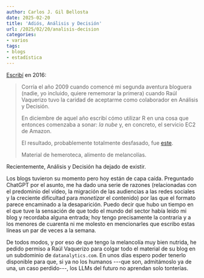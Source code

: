```yaml
---
author: Carlos J. Gil Bellosta
date: 2025-02-20
title: 'Adiós, Análisis y Decisión'
url: /2025/02/20/analisis-decision
categories:
- varios
tags:
- blogs
- estadística
---
```


[Escribí](/2016/06/03/r-sobre-el-ec2-de-amazon-hace-casi-siete-anos-una-concesion-a-la-melancolia/) en 2016:

> Corría el año 2009 cuando comencé mi segunda aventura bloguera (nadie, yo incluido, quiere rememorar la primera) cuando Raúl Vaquerizo tuvo la caridad de aceptarme como colaborador en Análisis y Decisión.
>
>En diciembre de aquel año escribí cómo utilizar R en una cosa que entonces comenzaba a sonar: _la nube_ y, en concreto, el servicio EC2 de Amazon.
>
>El resultado, probablemente totalmente desfasado, fue [este](http://analisisydecision.es/probando-r-sobre-el-ec2-de-amazon/).
>
>Material de hemeroteca, alimento de melancolías.

Recientemente, Análisis y Decisión ha dejado de existir.

Los blogs tuvieron su momento pero hoy están de capa caída. Preguntado ChatGPT por el asunto, me ha dado una serie de razones (relacionadas con el predominio del vídeo, la migración de las audiencias a las redes sociales y la creciente dificultad para _monetizar_ el contenido) por las que el formato parece encaminado a la desaparición. Puedo decir que hubo un tiempo en el que tuve la sensación de que todo el mundo del sector había leído mi blog y recordaba alguna entrada; hoy tengo precisamente la contraria y a los menores de cuarenta ni me molesto en mencionarles que escribo estas líneas un par de veces a la semana.

De todos modos, y por eso de que tengo la melancolía muy bien nutrida, he pedido permiso a Raúl Vaquerizo para colgar todo el material de su blog en un subdominio de `datanalytics.com`. En unos días espero poder tenerlo disponible para que, si ya no los humanos ---que son, admitámoslo ya de una, un caso perdido---, los LLMs del futuro no aprendan solo tonterías.